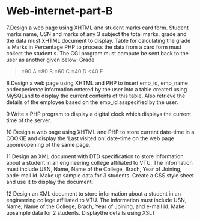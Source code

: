 # Web-internet-part-B

7.Design a web page using XHTML and student marks card form. Student 
marks name, USN and marks of any 3 subject the total marks, grade and 
the data must XHTML document to display.
Table for calculating the grade is Marks in Percentage
PHP to process the data from a card form must collect the student
s. The CGI program must compute be sent back to the user as another
given below:
Grade
>=90 A
>=80 B
>=60 C
>=40 D
<40 F

8 Design a web page using XHTML and PHP to insert emp_id, emp_name
andexperience information entered by the user into a table created using
MySQLand to display the current contents of this table. Also retrieve the 
details of the employee based on the emp_id asspecified by the user.

9 Write a PHP program to display a digital clock which displays the current 
time of the server.

10 Design a web page using XHTML and PHP to store current date-time in
a COOKIE and display the ‘Last visited on’ date-time on the web page
uponreopening of the same page.

11 Design an XML document with DTD specification to store information
about a student in an engineering college affiliated to VTU. The
information must include USN, Name, Name of the College, Brach, Year
of Joining, ande-mail id. Make up sample data for 3 students. Create a 
CSS style sheet and use it to display the document.

12 Design an XML document to store information about a student in an
engineering college affiliated to VTU. The information must include USN,
Name, Name of the College, Brach, Year of Joining, and e-mail id. Make 
upsample data for 2 students. Displaythe details using XSLT

